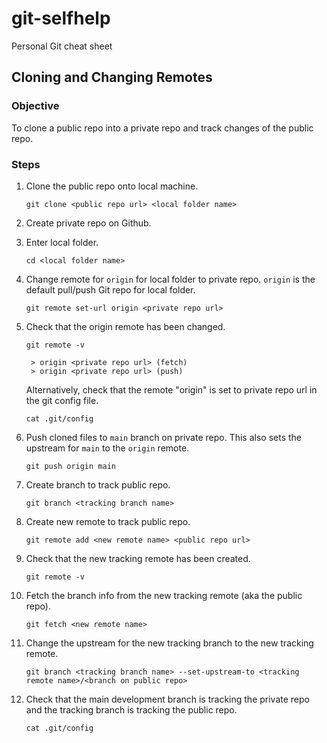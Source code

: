 # git-selfhelp

Personal Git cheat sheet

## Cloning and Changing Remotes

### Objective

To clone a public repo into a private repo and track changes of the public repo.

### Steps

1. Clone the public repo onto local machine.

    ```
    git clone <public repo url> <local folder name>
    ```

1. Create private repo on Github.

1. Enter local folder.

    ```
    cd <local folder name>
    ```

1. Change remote for `origin` for local folder to private repo. `origin` is the default pull/push Git repo for local folder.

    ```
    git remote set-url origin <private repo url>
    ```

1. Check that the origin remote has been changed.

    ```
    git remote -v
    ```
        
        > origin <private repo url> (fetch)
        > origin <private repo url> (push)
        

    Alternatively, check that the remote "origin" is set to private repo url in the git config file.

    ```
    cat .git/config
    ```

1. Push cloned files to `main` branch on private repo. This also sets the upstream for `main` to the `origin` remote. 

    ```
    git push origin main
    ```

1. Create branch to track public repo.

    ```
    git branch <tracking branch name>
    ```

1. Create new remote to track public repo.

    ```
    git remote add <new remote name> <public repo url>
    ```

1. Check that the new tracking remote has been created.

    ```
    git remote -v
    ```

1. Fetch the branch info from the new tracking remote (aka the public repo).

    ```
    git fetch <new remote name>
    ```

1. Change the upstream for the new tracking branch to the new tracking remote.

    ```
    git branch <tracking branch name> --set-upstream-to <tracking remote name>/<branch on public repo>
    ```

1. Check that the main development branch is tracking the private repo and the tracking branch is tracking the public repo.

    ```
    cat .git/config
    ```
    